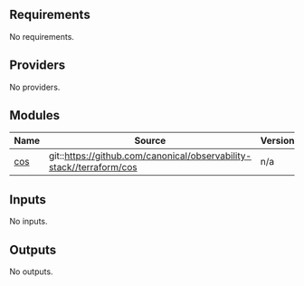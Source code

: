 <!-- BEGIN_TF_DOCS -->
## Requirements

No requirements.

## Providers

No providers.

## Modules

| Name | Source | Version |
|------|--------|---------|
| <a name="module_cos"></a> [cos](#module\_cos) | git::https://github.com/canonical/observability-stack//terraform/cos | n/a |

## Inputs

No inputs.

## Outputs

No outputs.
<!-- END_TF_DOCS -->
